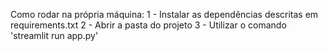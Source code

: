 Como rodar na própria máquina:
1 - Instalar as dependências descritas em requirements.txt
2 - Abrir a pasta do projeto
3 - Utilizar o comando 'streamlit run app.py'
